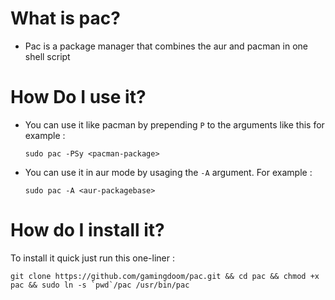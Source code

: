 # What is pac?
 - Pac is a package manager that combines the aur and pacman in one shell script
 
 # How Do I use it?
 - You can use it like pacman by prepending ``P`` to the arguments like this for example :
 
    ``sudo pac -PSy <pacman-package>``
 
 - You can use it in aur mode by usaging the ``-A`` argument. For example : 
 
    ``sudo pac -A <aur-packagebase>``
    
# How do I install it?
To install it quick just run this one-liner :

```git clone https://github.com/gamingdoom/pac.git && cd pac && chmod +x pac && sudo ln -s `pwd`/pac /usr/bin/pac```

